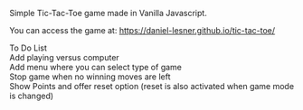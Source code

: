 Simple Tic-Tac-Toe game made in Vanilla Javascript.

You can access the game at: https://daniel-lesner.github.io/tic-tac-toe/

To Do List\
Add playing versus computer\
Add menu where you can select type of game\
Stop game when no winning moves are left\
Show Points and offer reset option (reset is also activated when game mode is changed)
